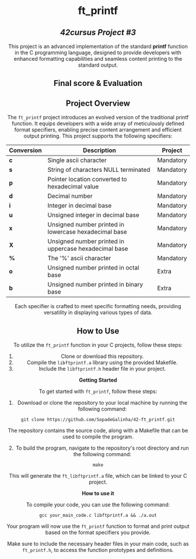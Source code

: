 <h1 align="center">
  <b>ft_printf</b>
</h1>

<h2 align="center">
  <i>42cursus Project #3</i>
</h2>

<p align="center">
  This project is an advanced implementation of the standard <b>printf</b> function in the C programming language, designed to provide developers with enhanced formatting capabilities and seamless content printing to the standard output.
</p>

<div align=center>
<h2>
	Final score & Evaluation
</h2>

## Project Overview

The `ft_printf` project introduces an evolved version of the traditional printf function. It equips developers with a wide array of meticulously defined format specifiers, enabling precise content arrangement and efficient output printing. This project supports the following specifiers:

| Conversion  | Description														 			| Project 		|
|-------|-----------------------------------------------------------------------------------|---------------|
| **c** | Single ascii character         													|Mandatory		|
| **s** | String of characters NULL terminated												|Mandatory		|
| **p** | Pointer location converted to hexadecimal value									|Mandatory		|
| **d** | Decimal number 																	|Mandatory		|
| **i** | Integer in decimal base                 											|Mandatory		|
| **u** | Unsigned integer in decimal base                									|Mandatory		|
| **x** | Unsigned number printed in lowercase hexadecimal base                				|Mandatory		|
| **X** | Unsigned number printed in uppercase hexadecimal base                				|Mandatory		|
| **%** | The '%' ascii character                 											|Mandatory		|
| **o** | Unsigned number printed in octal base                 							|Extra			|
| **b** | Unsigned number printed in binary base                 							|Extra			|


Each specifier is crafted to meet specific formatting needs, providing versatility in displaying various types of data.

## How to Use

To utilize the `ft_printf` function in your C projects, follow these steps:

1. Clone or download this repository.
2. Compile the `libftprintf.a` library using the provided Makefile.
3. Include the `libftprintf.h` header file in your project.


**Getting Started**

To get started with `ft_printf`, follow these steps:

1. Download or clone the repository to your local machine by running the following command:

```shell
git clone https://github.com/SopadeGalinha/42-ft_printf.git
```

The repository contains the source code, along with a Makefile that can be used to compile the program.

2. To build the program, navigate to the repository's root directory and run the following command:

```shell
make
```

This will generate the `ft_libftprintf.a` file, which can be linked to your C project.

**How to use it**

To compile your code, you can use the following command:

```shell
gcc your_main_code.c libftprintf.a && ./a.out
```

Your program will now use the `ft_printf` function to format and print output based on the format specifiers you provide.

Make sure to include the necessary header files in your main code, such as `ft_printf.h`, to access the function prototypes and definitions.
